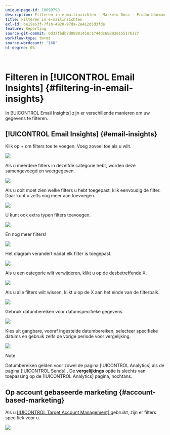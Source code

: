 ```yaml
---
unique-page-id: 10099798
description: Filteren in e-mailinzichten - Marketo Docs - Productdocumentatie
title: Filteren in e-mailinzichten
exl-id: be19a63f-7f1b-4920-97da-2e412d5d3fde
feature: Reporting
source-git-commit: 0d37fbdb7d08901458c1744dc68893e155176327
workflow-type: tm+mt
source-wordcount: '168'
ht-degree: 0%

---
```


# Filteren in [!UICONTROL Email Insights] {#filtering-in-email-insights}

In [!UICONTROL Email Insights] zijn er verschillende manieren om uw gegevens te filteren.

## [!UICONTROL Email Insights] {#email-insights}

Klik op + om filters toe te voegen. Voeg zoveel toe als u wilt.

![](assets/one-2.png)

Als u meerdere filters in dezelfde categorie hebt, worden deze samengevoegd en weergegeven.

![](assets/state.png)

Als u ooit moet zien welke filters u hebt toegepast, klik eenvoudig de filter. Daar kunt u zelfs nog meer aan toevoegen.

![](assets/states.png)

U kunt ook extra typen filters toevoegen.

![](assets/os.png)

En nog meer filters!

![](assets/more-filters.png)

Het diagram verandert nadat elk filter is toegepast.

![](assets/filtered-chart.png)

Als u een categorie wilt verwijderen, klikt u op de desbetreffende X.

![](assets/filter1.png)

Als u alle filters wilt wissen, klikt u op de X aan het einde van de filterbalk.

![](assets/filter2.png)

Gebruik datumbereiken voor datumspecifieke gegevens.

![](assets/date-click.png)

Kies uit gangbare, vooraf ingestelde datumbereiken, selecteer specifieke datums en gebruik zelfs de vorige periode voor vergelijking.

![](assets/date-range.png)

>[!NOTE]
>
>Datumbereiken gelden voor zowel de pagina [!UICONTROL Analytics] als de pagina [!UICONTROL Sends] . De **vergelijkings** optie is slechts van toepassing op de [!UICONTROL Analytics] pagina, nochtans.

## Op account gebaseerde marketing {#account-based-marketing}

Als u [[!UICONTROL Target Account Management] ](https://docs.marketo.com/display/DOCS/Account+Based+Marketing+Overview) gebruikt, zijn er filters specifiek voor u.

![](assets/abm.png)
